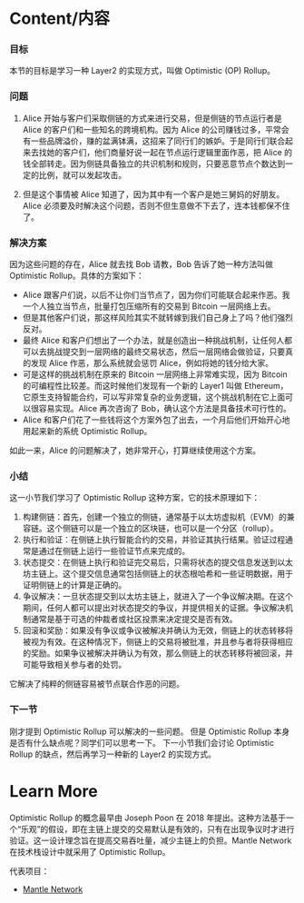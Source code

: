 # Content/内容

### 目标

本节的目标是学习一种 Layer2 的实现方式，叫做 Optimistic (OP) Rollup。

### 问题

1. Alice 开始与客户们采取侧链的方式来进行交易，但是侧链的节点运行者是 Alice 的客户们和一些知名的跨境机构。因为 Alice 的公司赚钱过多，平常会有一些品牌溢价，赚的盆满钵满，这招来了同行们的嫉妒。于是同行们联合起来去找她的客户们，他们商量好说一起在节点运行逻辑里面作恶，把 Alice 的钱全部转走。因为侧链具备独立的共识机制和规则，只要恶意节点个数达到一定的比例，就可以发起攻击。

2. 但是这个事情被 Alice 知道了，因为其中有一个客户是她三舅妈的好朋友。Alice 必须要及时解决这个问题，否则不但生意做不下去了，连本钱都保不住了。

### 解决方案

因为这些问题的存在，Alice 就去找 Bob 请教，Bob 告诉了她一种方法叫做 Optimistic Rollup。具体的方案如下：

- Alice 跟客户们说，以后不让你们当节点了，因为你们可能联合起来作恶。我一个人独立当节点，批量打包压缩所有的交易到 Bitcoin 一层网络上去。
- 但是其他客户们说，那这样风险其实不就转嫁到我们自己身上了吗？他们强烈反对。
- 最终 Alice 和客户们想出了一个办法，就是创造出一种挑战机制，让任何人都可以去挑战提交到一层网络的最终交易状态，然后一层网络会做验证，只要真的发现 Alice 作恶，那么系统就会惩罚 Alice，例如将她的钱分给大家。
- 可是这样的挑战机制在原来的 Bitcoin 一层网络上非常难实现，因为 Bitcoin 的可编程性比较差。而这时候他们发现有一个新的 Layer1 叫做 Ethereum，它原生支持智能合约，可以写非常复杂的业务逻辑，这个挑战机制在它上面可以很容易实现。Alice 再次咨询了 Bob，确认这个方法是具备技术可行性的。
- Alice 和客户们花了一些钱将这个方案外包了出去，一个月后他们开始开心地用起来新的系统 Optimistic Rollup。

如此一来，Alice 的问题解决了，她非常开心，打算继续使用这个方案。

### **小结**

这一小节我们学习了 Optimistic Rollup 这种方案，它的技术原理如下：

1. 构建侧链：首先，创建一个独立的侧链，通常基于以太坊虚拟机（EVM）的兼容链。这个侧链可以是一个独立的区块链，也可以是一个分区（rollup）。
2. 执行和验证：在侧链上执行智能合约的交易，并验证其执行结果。验证过程通常是通过在侧链上运行一些验证节点来完成的。
3. 状态提交：在侧链上执行和验证完交易后，只需将状态的提交信息发送到以太坊主链上。这个提交信息通常包括侧链上的状态根哈希和一些证明数据，用于证明侧链上的计算是正确的。
4. 争议解决：一旦状态提交到以太坊主链上，就进入了一个争议解决期。在这个期间，任何人都可以提出对状态提交的争议，并提供相关的证据。争议解决机制通常是基于可选的仲裁者或社区投票来决定提交是否有效。
5. 回滚和奖励：如果没有争议或争议被解决并确认为无效，侧链上的状态转移将被视为有效。在这种情况下，侧链上的交易将被批准，并且参与者将获得相应的奖励。如果争议被解决并确认为有效，那么侧链上的状态转移将被回滚，并可能导致相关参与者的处罚。

它解决了纯粹的侧链容易被节点联合作恶的问题。

### 下一节

刚才提到 Optimistic Rollup 可以解决的一些问题。
但是 Optimistic Rollup 本身是否有什么缺点呢？同学们可以思考一下。
下一小节我们会讨论 Optimistic Rollup 的缺点，然后再学习一种新的 Layer2 的实现方式。

# Learn More

Optimistic Rollup 的概念最早由 Joseph Poon 在 2018 年提出。这种方法基于一个“乐观”的假设，即在主链上提交的交易默认是有效的，只有在出现争议时才进行验证。这一设计理念旨在提高交易吞吐量，减少主链上的负担。Mantle Network 在技术栈设计中就采用了 Optimistic Rollup。

代表项目：

- [Mantle Network](https://www.mantle.xyz/)